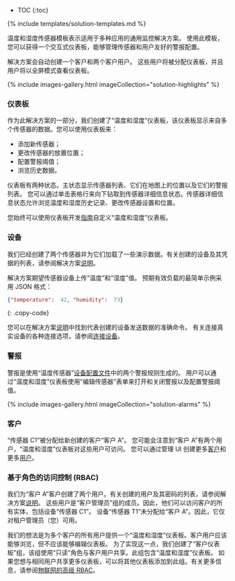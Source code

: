 * TOC
{:toc}

{% include templates/solution-templates.md %}

温度和湿度传感器模板表示适用于多种应用的通用监控解决方案。
使用此模板，您可以获得一个交互式仪表板，能够管理传感器和用户友好的警报配置。

解决方案会自动创建一个客户和两个客户用户。
这些用户将被分配仪表板，并且用户将以全屏模式查看仪表板。

{% include images-gallery.html imageCollection="solution-highlights" %}

### 仪表板

作为此解决方案的一部分，我们创建了“温度和湿度”仪表板，该仪表板显示来自多个传感器的数据。您可以使用仪表板来：

* 添加新传感器；
* 更改传感器的放置位置；
* 配置警报阈值；
* 浏览历史数据。

仪表板有两种状态。主状态显示传感器列表、它们在地图上的位置以及它们的警报列表。
您可以通过单击表格行来向下钻取到传感器详细信息状态。传感器详细信息状态允许浏览温度和湿度历史记录、更改传感器设置和位置。

您始终可以使用仪表板开发[指南](/docs/{{docsPrefix}}user-guide/dashboards/)自定义“温度和湿度”仪表板。

### 设备

我们已经创建了两个传感器并为它们加载了一些演示数据。有关创建的设备及其凭据的列表，请参阅解决方案[说明](/docs/{{docsPrefix}}solution-templates/overview/#install-solution-template)。

解决方案期望传感器设备上传“温度”和“湿度”值。
预期有效负载的最简单示例采用 JSON 格式：

```json
{"temperature":  42, "humidity":  73}
```
{: .copy-code}

您可以在解决方案[说明](/docs/{{docsPrefix}}solution-templates/overview/#install-solution-template)中找到代表创建的设备发送数据的准确命令。
有关连接真实设备的各种连接选项，请参阅[连接设备](/docs/{{docsPrefix}}getting-started-guides/connectivity/)。

### 警报

警报是使用“温度传感器”[设备配置文件](/docs/{{docsPrefix}}user-guide/device-profiles/)中的两个警报规则生成的。
用户可以通过“温度和湿度”仪表板使用“编辑传感器”表单来打开和关闭警报以及配置警报阈值。

{% include images-gallery.html imageCollection="solution-alarms" %}

### 客户

“传感器 C1”被分配给新创建的客户“客户 A”。
您可能会注意到“客户 A”有两个用户，“温度和湿度”仪表板对这些用户可访问。
您可以通过管理 UI 创建更多[客户](/docs/{{docsPrefix}}user-guide/ui/customers/)和更多[用户](/docs/{{docsPrefix}}user-guide/ui/users/)。

### 基于角色的访问控制 (RBAC)

我们为“客户 A”客户创建了两个用户。有关创建的用户及其密码的列表，请参阅解决方案[说明](/docs/{{docsPrefix}}solution-templates/overview/#install-solution-template)。
这些用户是“客户管理员”组的成员。因此，他们可以访问客户的所有实体，包括设备“传感器 C1”。
设备“传感器 T1”未分配给“客户 A”。因此，它仅对租户管理员（您）可用。

我们的想法是为多个客户的所有用户提供一个“温度和湿度”仪表板。客户用户应该能够浏览，但不应该能够编辑仪表板。
为了实现这一点，我们创建了“客户仪表板”组，该组使用“只读”角色与客户用户共享。此组包含“温度和湿度”仪表板。
如果您想与相同用户共享更多仪表板，可以将其他仪表板添加到此组。有关更多信息，请参阅[物联网的高级 RBAC](/docs/{{docsPrefix}}user-guide/rbac/)。